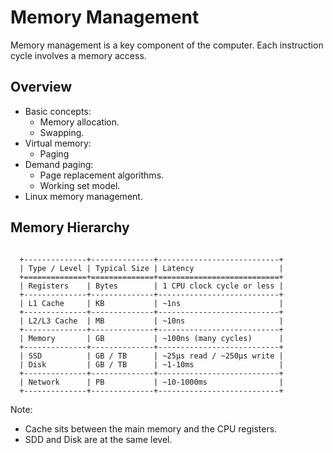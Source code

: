 # Memory Management

Memory management is a key component of the computer. Each instruction cycle involves a memory access.

## Overview

- Basic concepts:
  - Memory allocation.
  - Swapping.
- Virtual memory:
  - Paging
- Demand paging:
  - Page replacement algorithms.
  - Working set model.
- Linux memory management.


## Memory Hierarchy

```

  +--------------+--------------+---------------------------+
  | Type / Level | Typical Size | Latency                   |
  +==============+==============+===========================+
  | Registers    | Bytes        | 1 CPU clock cycle or less |
  +--------------+--------------+---------------------------+
  | L1 Cache     | KB           | ~1ns                      |
  +--------------+--------------+---------------------------+
  | L2/L3 Cache  | MB           | ~10ns                     |
  +--------------+--------------+---------------------------+
  | Memory       | GB           | ~100ns (many cycles)      |
  +--------------+--------------+---------------------------+
  | SSD          | GB / TB      | ~25µs read / ~250µs write |
  | Disk         | GB / TB      | ~1-10ms                   |
  +--------------+--------------+---------------------------+
  | Network      | PB           | ~10-1000ms                |
  +--------------+--------------+---------------------------+

```

Note:

- Cache sits between the main memory and the CPU registers.
- SDD and Disk are at the same level.
